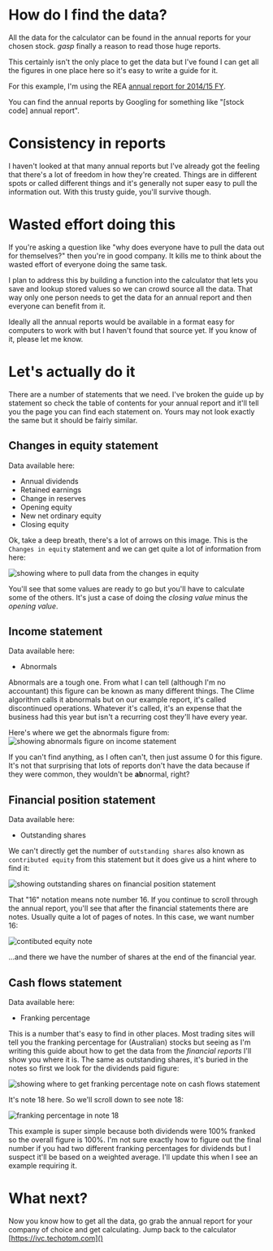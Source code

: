 # How do I find the data?

All the data for the calculator can be found in the annual reports for your chosen stock. *gasp* finally a reason to read those huge reports.

This certainly isn't the only place to get the data but I've found I can get all the figures in one place here so it's easy to write a guide for it.

For this example, I'm using the REA [annual report for 2014/15 FY](https://www.rea-group.com/irm/content/annualreport/2015/17_financial_statements.pdf).

You can find the annual reports by Googling for something like "[stock code] annual report".

# Consistency in reports

I haven't looked at that many annual reports but I've already got the feeling that there's a lot of freedom in how they're created. Things are in different spots or called different things and it's generally not super easy to pull the information out. With this trusty guide, you'll survive though.

# Wasted effort doing this

If you're asking a question like "why does everyone have to pull the data out for themselves?" then you're in good company. It kills me to think about the wasted effort of everyone doing the same task.

I plan to address this by building a function into the calculator that lets you save and lookup stored values so we can crowd source all the data. That way only one person needs to get the data for an annual report and then everyone can benefit from it.

Ideally all the annual reports would be available in a format easy for computers to work with but I haven't found that source yet. If you know of it, please let me know.

# Let's actually do it

There are a number of statements that we need. I've broken the guide up by statement so check the table of contents for your annual report and it'll tell you the page you can find each statement on. Yours may not look exactly the same but it should be fairly similar.

## Changes in equity statement

Data available here:
  - Annual dividends
  - Retained earnings
  - Change in reserves
  - Opening equity
  - New net ordinary equity
  - Closing equity

Ok, take a deep breath, there's a lot of arrows on this image. This is the `Changes in equity` statement and we can get quite a lot of information from here:

![showing where to pull data from the changes in equity](REA-changes-in-equity.png)

You'll see that some values are ready to go but you'll have to calculate some of the others. It's just a case of doing the *closing value* minus the *opening value*.

## Income statement

Data available here:
  - Abnormals

Abnormals are a tough one. From what I can tell (although I'm no accountant) this figure can be known as many different things. The Clime algorithm calls it abnormals but on our example report, it's called discontinued operations. Whatever it's called, it's an expense that the business had this year but isn't a recurring cost they'll have every year.

Here's where we get the abnormals figure from:
![showing abnormals figure on income statement](abnormals-income-statement-focus.png)

If you can't find anything, as I often can't, then just assume 0 for this figure. It's not that surprising that lots of reports don't have the data because if they were common, they wouldn't be **ab**normal, right?

## Financial position statement

Data available here:
  - Outstanding shares

We can't directly get the number of `outstanding shares` also known as `contributed equity` from this statement but it does give us a hint where to find it:

![showing outstanding shares on financial position statement](contibuted-equity-statement-of-financial-position-focus.png)

That "16" notation means note number 16. If you continue to scroll through the annual report, you'll see that after the financial statements there are notes. Usually quite a lot of pages of notes. In this case, we want number 16:

![contibuted equity note](contributed-equity-note.png)

...and there we have the number of shares at the end of the financial year.

## Cash flows statement

Data available here:
  - Franking percentage

This is a number that's easy to find in other places. Most trading sites will tell you the franking percentage for (Australian) stocks but seeing as I'm writing this guide about how to get the data from the *financial reports* I'll show you where it is. The same as outstanding shares, it's buried in the notes so first we look for the dividends paid figure:

![showing where to get franking percentage note on cash flows statement](franking-statement-of-cash-flows-focus.png)

It's note 18 here. So we'll scroll down to see note 18:

![franking percentage in note 18](franking-note.png)

This example is super simple because both dividends were 100% franked so the overall figure is 100%. I'm not sure exactly how to figure out the final number if you had two different franking percentages for dividends but I suspect it'll be based on a weighted average. I'll update this when I see an example requiring it.

# What next?

Now you know how to get all the data, go grab the annual report for your company of choice and get calculating. Jump back to the calculator [https://ivc.techotom.com]()

